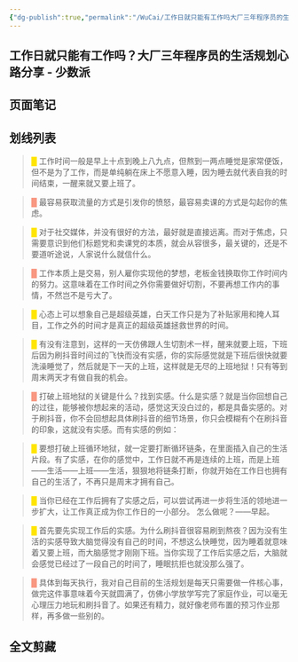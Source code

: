 ```yaml
---
{"dg-publish":true,"permalink":"/WuCai/工作日就只能有工作吗大厂三年程序员的生活规划心路分享 - 少数派-H8A59C5/","tags":["工具效率"]}
---
```



## 工作日就只能有工作吗？大厂三年程序员的生活规划心路分享 - 少数派 

## 页面笔记


## 划线列表
> <font color="#FFE500">█  </font>工作时间一般是早上十点到晚上八九点，但熬到一两点睡觉是家常便饭，但不是为了工作，而是单纯躺在床上不愿意入睡，因为睡去就代表自我的时间结束，一醒来就又要上班了。

> <font color="#F89781">█  </font>最容易获取流量的方式是引发你的愤怒，最容易卖课的方式是勾起你的焦虑。

> <font color="#FFE500">█  </font>对于社交媒体，并没有很好的方法，最好就是直接远离。而对于焦虑，只需要意识到他们标题党和卖课党的本质，就会从容很多，最关键的，还是不要道听途说，人家说什么就信什么。

> <font color="#F89781">█  </font>工作本质上是交易，别人雇你实现他的梦想，老板金钱换取你工作时间内的努力。这意味着在工作时间之外你需要做好切割，不要再想工作内的事情，不然岂不是亏大了。

> <font color="#FFE500">█  </font>心态上可以想象自己是超级英雄，白天工作只是为了补贴家用和掩人耳目，工作之外的时间才是真正的超级英雄拯救世界的时间。

> <font color="#FFE500">█  </font>有没有注意到，这样的一天仿佛跟人生切割术一样，醒来就要上班，下班后因为刷抖音时间过的飞快而没有实感，你的实际感觉就是下班后很快就要洗澡睡觉了，然后就是下一天的上班，这样就是无尽的上班地狱！只有等到周末两天才有做自我的机会。

> <font color="#F89781">█  </font>打破上班地狱的关键是什么？找到实感。什么是实感？就是当你回想自己的过往，能够被你想起来的活动，感觉这天没白过的，都是具备实感的。对于刷抖音，你不会回想起具体刷抖音的细节场景，你只会模糊有个在刷抖音的印象，这就没有实感。而有实感的例如：

> <font color="#FFE500">█  </font>要想打破上班循环地狱，就一定要打断循环链条，在里面插入自己的生活片段。有了实感，在你的感觉中，工作日就不再是连续的上班，而是上班——生活——上班——生活，狠狠地将链条打断，你就开始在工作日也拥有自己的生活了，不再只是周末才拥有自己。

> <font color="#FFE500">█  </font>当你已经在工作后拥有了实感之后，可以尝试再进一步将生活的领地进一步扩大，让工作真正成为你工作日的一小部分。 怎么做呢？——早起。

> <font color="#FFE500">█  </font>首先要先实现工作后的实感。为什么刷抖音很容易刷到熬夜？因为没有生活的实感导致大脑觉得没有自己的时间，不想这么快睡觉，因为睡着就意味着又要上班，而大脑感觉才刚刚下班。当你实现了工作后实感之后，大脑就会感觉已经过了一段自己的时间了，睡眠抗拒也就没那么强了。

> <font color="#F89781">█  </font>具体到每天执行，我对自己目前的生活规划是每天只需要做一件核心事，做完这件事意味着今天就圆满了，仿佛小学放学写完了家庭作业，可以毫无心理压力地玩和刷抖音了。如果还有精力，就好像老师布置的预习作业那样，再多做一些别的。


## 全文剪藏


